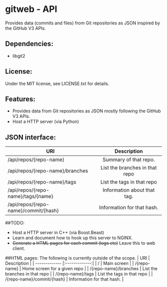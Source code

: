 # gitweb - API

Provides data (commits and files) from Git repositories as JSON inspired by the GitHub V3 APIs.

## Dependencies:
* libgit2

## License:
  Under the MIT license, see LICENSE.txt for details.

## Features:
 * Provides data from Git repositories as JSON mostly following the GitHub V3 APIs.
 * Host a HTTP server (via Python)

## JSON interface:
| URI           | Description   |
| ------------- |:-------------:|
| /api/repos/{repo-name} | Summary of that repo. |
| /api/repos/{repo-name}/branches | List the branches in that repo |
| /api/repos/{repo-name}/tags | List the tags in that repo |
| /api/repos/{repo-name}/tags/{name} | Information about that tag. |
| /api/repos/{repo-name}/commit/{hash} | Information for that hash.|

##TODO:
* Host a HTTP server in C++ (via Boost.Beast)
* Learn and document how to hook up this server to NGINX.
* ~~Generate a HTML pages for each commit (logs etc)~~ Leave this to web client.

##HTML pages:
The following is currently outside of the scope.
| URI           | Description   |
| ------------- |:-------------:|
| /             | Main screen   |
| /{repo-name}  | Home screen for a given repo |
| /{repo-name}/branches | List the branches in that repo  |
| /{repo-name}/tags     | List the tags in that repo      |
| /{repo-name}/commit/{hash} | Information for that hash. |
